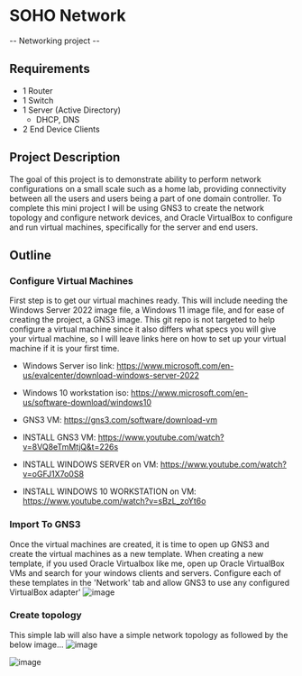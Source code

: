 # SOHO Network
-- Networking project --

## Requirements
- 1 Router
- 1 Switch
- 1 Server (Active Directory)
  - DHCP, DNS
- 2 End Device Clients

## Project Description
The goal of this project is to demonstrate ability to perform network configurations on a small scale such as a home lab, providing connectivity between all the users and users being a part of one domain controller. To complete this mini project I will be using GNS3 to create the network topology and configure network devices, and Oracle VirtualBox to configure and run virtual machines, specifically for the server and end users. 

## Outline
### Configure Virtual Machines
First step is to get our virtual machines ready. This will include needing the Windows Server 2022 image file, a Windows 11 image file, and for ease of creating the project, a GNS3 image. This git repo is not targeted to help configure a virtual machine since it also differs what specs you will give your virtual machine, so I will leave links here on how to set up your virtual machine if it is your first time.

-  Windows Server iso link: https://www.microsoft.com/en-us/evalcenter/download-windows-server-2022
-  Windows 10 workstation iso: https://www.microsoft.com/en-us/software-download/windows10
-  GNS3 VM: https://gns3.com/software/download-vm

- INSTALL GNS3 VM: https://www.youtube.com/watch?v=8VQ8eTmMtjQ&t=226s
- INSTALL WINDOWS SERVER on VM: https://www.youtube.com/watch?v=oGFJ1X7o0S8
- INSTALL WINDOWS 10 WORKSTATION on VM: https://www.youtube.com/watch?v=sBzL_zoYt6o

### Import To GNS3
Once the virtual machines are created, it is time to open up GNS3 and create the virtual machines as a new template. When creating a new template, if you used Oracle Virtualbox like me, open up Oracle VirtualBox VMs and search for your windows clients and servers. Configure each of these templates in the 'Network' tab and allow GNS3 to use any configured VirtualBox adapter' 
![image](https://github.com/Noah-Inocencio/Virtual-Home-Lab/assets/133866909/7e1ef19c-134d-4c3d-97c9-30824b0f6546)

### Create topology
This simple lab will also have a simple network topology as followed by the below image...
![image](https://github.com/Noah-Inocencio/Virtual-Home-Lab/assets/133866909/2d3e588f-8ec7-4b18-8d06-06dc5b005659)

![image](https://github.com/Noah-Inocencio/Virtual-Home-Lab/assets/133866909/59b7913b-ef54-48f9-b60f-1f120abfdb8c)
